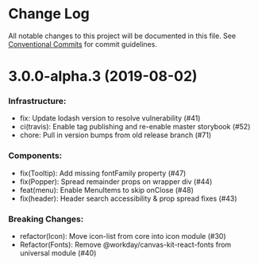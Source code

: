 # Change Log

All notable changes to this project will be documented in this file.
See [Conventional Commits](https://conventionalcommits.org) for commit guidelines.

# 3.0.0-alpha.3 (2019-08-02)

### Infrastructure:

- fix: Update lodash version to resolve vulnerability (#41)
- ci(travis): Enable tag publishing and re-enable master storybook (#52)
- chore: Pull in version bumps from old release branch (#71)

### Components:

- fix(Tooltip): Add missing fontFamily property (#47)
- fix(Popper): Spread remainder props on wrapper div (#44)
- feat(menu): Enable MenuItems to skip onClose (#48)
- fix(header): Header search accessibility & prop spread fixes (#43)

### Breaking Changes:

- refactor(Icon): Move icon-list from core into icon module (#30)
- Refactor(Fonts): Remove @workday/canvas-kit-react-fonts from universal module (#40)
